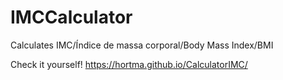 # IMCCalculator
 Calculates IMC/Índice de massa corporal/Body Mass Index/BMI

Check it yourself!
https://hortma.github.io/CalculatorIMC/
